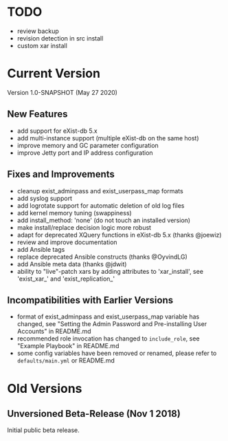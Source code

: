 # TODO

* review backup
* revision detection in src install
* custom xar install

# Current Version

Version 1.0-SNAPSHOT (May 27 2020)

## New Features

* add support for eXist-db 5.x
* add multi-instance support (multiple eXist-db on the same host)
* improve memory and GC parameter configuration
* improve Jetty port and IP address configuration

## Fixes and Improvements

* cleanup exist_adminpass and exist_userpass_map formats
* add syslog support
* add logrotate support for automatic deletion of old log files
* add kernel memory tuning (swappiness)
* add install_method: 'none' (do not touch an installed version)
* make install/replace decision logic more robust
* adapt for deprecated XQuery functions in eXist-db 5.x (thanks @joewiz)
* review and improve documentation
* add Ansible tags
* replace deprecated Ansible constructs (thanks @OyvindLG)
* add Ansible meta data (thanks @jdwit)
* ability to "live"-patch xars by adding attributes to 'xar_install', see 'exist_xar_' and 'exist_replication_'

## Incompatibilities with Earlier Versions

* format of exist_adminpass and exist_userpass_map variable has changed, see "Setting the Admin Password and Pre-installing User Accounts" in README.md
* recommended role invocation has changed to `include_role`, see "Example Playbook" in README.md
* some config variables have been removed or renamed, please refer to `defaults/main.yml` or README.md

# Old Versions

## Unversioned Beta-Release (Nov 1 2018)

Initial public beta release.

